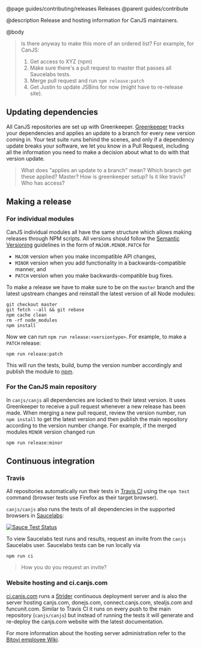 @page guides/contributing/releases Releases
@parent guides/contribute

@description Release and hosting information for CanJS maintainers.

@body


> Is there anyway to make this more of an ordered list?
> For example, for CanJS:
> 1. Get access to XYZ (npm)
> 2. Make sure there's a pull request to master that passes all Saucelabs tests.
> 3. Merge pull request and run `npm release:patch`
> 4. Get Justin to update JSBins for now (might have to re-release site).

## Updating dependencies

All CanJS repositories are set up with Greenkeeper. [Greenkeeper](https://greenkeeper.io/) tracks your dependencies and applies an update to a branch for every new version coming in. Your test suite runs behind the scenes, and only if a dependency update breaks your software, we let you know in a Pull Request, including all the information you need to make a decision about what to do with that version update.

> What does "applies an update to a branch" mean?  Which branch get these applied? Master?
> How is greenkeeper setup?  Is it like travis? Who has access?

## Making a release

### For individual modules

CanJS individual modules all have the same structure which allows making releases through NPM scripts. All versions should follow the [Semantic Versioning](http://semver.org/) guidelines in the form of `MAJOR.MINOR.PATCH` for

- `MAJOR` version when you make incompatible API changes,
- `MINOR` version when you add functionality in a backwards-compatible manner, and
- `PATCH` version when you make backwards-compatible bug fixes.

To make a release we have to make sure to be on the `master` branch and the latest upstream changes and reinstall the latest version of all Node modules:

```
git checkout master
git fetch --all && git rebase
npm cache clean
rm -rf node_modules
npm install
```

Now we can run `npm run release:<versiontype>`. For example, to make a `PATCH` release:

```
npm run release:patch
```

This will run the tests, build, bump the version number accordingly and publish the module to [npm](https://www.npmjs.com/).

### For the CanJS main repository

In `canjs/canjs` all dependencies are locked to their latest version. It uses Greenkeeper to receive a pull request whenever a new release has been made. When merging a new pull request, review the version number, run `npm install` to get the latest version and then publish the main repository according to the version number change. For example, if the merged modules `MINOR` version changed run

```
npm run release:minor
```

## Continuous integration

### Travis

All repositories automatically run their tests in [Travis CI](https://travis-ci.org/) using the `npm test` command (browser tests use Firefox as their target browser).

`canjs/canjs` also runs the tests of all dependencies in the supported browsers in [Saucelabs](https://saucelabs.com):

[![Sauce Test Status](https://saucelabs.com/browser-matrix/canjs.svg)](https://saucelabs.com/u/canjs)

To view Saucelabs test runs and results, request an invite from the `canjs` Saucelabs user. Saucelabs tests can be run locally via

```
npm run ci
```

> How you do you request an invite?  

### Website hosting and ci.canjs.com

[ci.canjs.com](https://ci.canjs.com) runs a [Strider](https://github.com/Strider-CD/strider) continuous deployment server and is also the server hosting canjs.com, donejs.com, connect.canjs.com, stealjs.com and funcunit.com. Similar to Travis CI it runs on every push to the main repository (`canjs/canjs`) but instead of running the tests it will generate and re-deploy the canjs.com website with the latest documentation.

For more information about the hosting server administration refer to the [Bitovi employee Wiki](https://github.com/bitovi/brain/wiki/ci.canjs.com).
